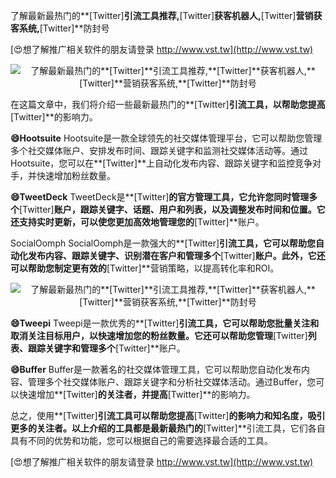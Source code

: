 了解最新最热门的**[Twitter]**引流工具推荐,**[Twitter]**获客机器人,**[Twitter]**营销获客系统,**[Twitter]**防封号

[😍想了解推广相关软件的朋友请登录 http://www.vst.tw](http://www.vst.tw)

 <center><img src="https://vst.tw/MP4/tuiguang/png/3.png" alt="了解最新最热门的**[Twitter]**引流工具推荐,**[Twitter]**获客机器人,**[Twitter]**营销获客系统,**[Twitter]**防封号"></center>

在这篇文章中，我们将介绍一些最新最热门的**[Twitter]**引流工具，以帮助您提高**[Twitter]**的影响力。

**😄Hootsuite**
Hootsuite是一款全球领先的社交媒体管理平台，它可以帮助您管理多个社交媒体账户、安排发布时间、跟踪关键字和监测社交媒体活动等。通过Hootsuite，您可以在**[Twitter]**上自动化发布内容、跟踪关键字和监控竞争对手，并快速增加粉丝数量。

**😄TweetDeck**
TweetDeck是**[Twitter]**的官方管理工具，它允许您同时管理多个**[Twitter]**账户，跟踪关键字、话题、用户和列表，以及调整发布时间和位置。它还支持实时更新，可以使您更加高效地管理您的**[Twitter]**账户。

SocialOomph
SocialOomph是一款强大的**[Twitter]**引流工具，它可以帮助您自动化发布内容、跟踪关键字、识别潜在客户和管理多个**[Twitter]**账户。此外，它还可以帮助您制定更有效的**[Twitter]**营销策略，以提高转化率和ROI。

 <center><img src="https://vst.tw/MP4/tuiguang/png/2.png" alt="了解最新最热门的**[Twitter]**引流工具推荐,**[Twitter]**获客机器人,**[Twitter]**营销获客系统,**[Twitter]**防封号"></center>

**😄Tweepi**
Tweepi是一款优秀的**[Twitter]**引流工具，它可以帮助您批量关注和取消关注目标用户，以快速增加您的粉丝数量。它还可以帮助您管理**[Twitter]**列表、跟踪关键字和管理多个**[Twitter]**账户。

**😄Buffer**
Buffer是一款著名的社交媒体管理工具，它可以帮助您自动化发布内容、管理多个社交媒体账户、跟踪关键字和分析社交媒体活动。通过Buffer，您可以快速增加**[Twitter]**的关注者，并提高**[Twitter]**的影响力。

总之，使用**[Twitter]**引流工具可以帮助您提高**[Twitter]**的影响力和知名度，吸引更多的关注者。以上介绍的工具都是最新最热门的**[Twitter]**引流工具，它们各自具有不同的优势和功能，您可以根据自己的需要选择最合适的工具。

[😍想了解推广相关软件的朋友请登录 http://www.vst.tw](http://www.vst.tw)



